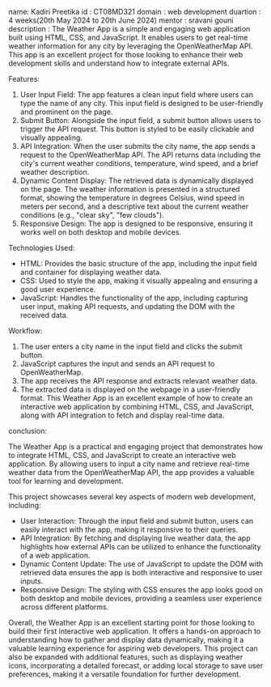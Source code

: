 name: Kadiri Preetika
id : CT08MD321
domain : web development
duartion : 4 weeks(20th May 2024 to 20th June 2024)
mentor : sravani gouni
description : 
The Weather App is a simple and engaging web application built using HTML, CSS, and JavaScript. It enables users to get real-time weather information for any city by leveraging the OpenWeatherMap API. This app is an excellent project for those looking to enhance their web development skills and understand how to integrate external APIs.

 Features:
1. User Input Field: The app features a clean input field where users can type the name of any city. This input field is designed to be user-friendly and prominent on the page.
2. Submit Button: Alongside the input field, a submit button allows users to trigger the API request. This button is styled to be easily clickable and visually appealing.
3. API Integration: When the user submits the city name, the app sends a request to the OpenWeatherMap API. The API returns data including the city's current weather conditions, temperature, wind speed, and a brief weather description.
4. Dynamic Content Display: The retrieved data is dynamically displayed on the page. The weather information is presented in a structured format, showing the temperature in degrees Celsius, wind speed in meters per second, and a descriptive text about the current weather conditions (e.g., "clear sky", "few clouds").
5. Responsive Design: The app is designed to be responsive, ensuring it works well on both desktop and mobile devices.

 Technologies Used:
- HTML: Provides the basic structure of the app, including the input field and container for displaying weather data.
- CSS: Used to style the app, making it visually appealing and ensuring a good user experience.
- JavaScript: Handles the functionality of the app, including capturing user input, making API requests, and updating the DOM with the received data.

 Workflow:
1. The user enters a city name in the input field and clicks the submit button.
2. JavaScript captures the input and sends an API request to OpenWeatherMap.
3. The app receives the API response and extracts relevant weather data.
4. The extracted data is displayed on the webpage in a user-friendly format.
This Weather App is an excellent example of how to create an interactive web application by combining HTML, CSS, and JavaScript, along with API integration to fetch and display real-time data.

conclusion:

The Weather App is a practical and engaging project that demonstrates how to integrate HTML, CSS, and JavaScript to create an interactive web application. By allowing users to input a city name and retrieve real-time weather data from the OpenWeatherMap API, the app provides a valuable tool for learning and development.

This project showcases several key aspects of modern web development, including:
- User Interaction: Through the input field and submit button, users can easily interact with the app, making it responsive to their queries.
- API Integration: By fetching and displaying live weather data, the app highlights how external APIs can be utilized to enhance the functionality of a web application.
- Dynamic Content Update: The use of JavaScript to update the DOM with retrieved data ensures the app is both interactive and responsive to user inputs.
- Responsive Design: The styling with CSS ensures the app looks good on both desktop and mobile devices, providing a seamless user experience across different platforms.

Overall, the Weather App is an excellent starting point for those looking to build their first interactive web application. It offers a hands-on approach to understanding how to gather and display data dynamically, making it a valuable learning experience for aspiring web developers. This project can also be expanded with additional features, such as displaying weather icons, incorporating a detailed forecast, or adding local storage to save user preferences, making it a versatile foundation for further development.
